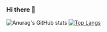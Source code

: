 ### Hi there 👋

![Anurag's GitHub stats](https://github-readme-stats.vercel.app/api?username=KyungRyeolBaek&show_icons=true&theme=radical) [![Top Langs](https://github-readme-stats.vercel.app/api/top-langs/?username=KyungRyeolBaek&layout=compact)](https://github.com/anuraghazra/github-readme-stats)




<!--
**KyungRyeolBaek/KyungRyeolBaek** is a ✨ _special_ ✨ repository because its `README.md` (this file) appears on your GitHub profile.

Here are some ideas to get you started:

- 🔭 I’m currently working on ...
- 🌱 I’m currently learning ...
- 👯 I’m looking to collaborate on ...
- 🤔 I’m looking for help with ...
- 💬 Ask me about ...
- 📫 How to reach me: ...
- 😄 Pronouns: ...
- ⚡ Fun fact: ...
-->
